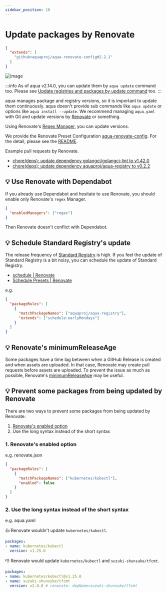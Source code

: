 ```yaml
---
sidebar_position: 10
---
```


# Update packages by Renovate

```json
{
  "extends": [
    "github>aquaproj/aqua-renovate-config#2.2.1"
  ]
}
```

![image](https://user-images.githubusercontent.com/13323303/176582627-44f27c48-213b-44da-b18f-d4d482ef2f56.png)

:::info
As of aqua v2.14.0, you can update them by `aqua update` command too.
Please see [Update registries and packages by update command](update-command.md) too.
:::

aqua manages package and registry versions,
so it is important to update them continuously.
aqua doesn't provide sub commands like `aqua update` or options like `aqua install --update`.
We recommend managing `aqua.yaml` with Git and update versions by [Renovate](https://docs.renovatebot.com/) or something.

Using Renovate's [Regex Manager](https://docs.renovatebot.com/modules/manager/regex/), you can update versions.

We provide the Renovate Preset Configuration [aqua-renovate-config](https://github.com/aquaproj/aqua-renovate-config). For the detail, please see the [README](https://github.com/aquaproj/aqua-renovate-config).

Example pull requests by Renovate.

* [chore(deps): update dependency golangci/golangci-lint to v1.42.0](https://github.com/aquaproj/aqua/pull/193)
* [chore(deps): update dependency aquaproj/aqua-registry to v0.2.2](https://github.com/aquaproj/aqua/pull/194)

## :bulb: Use Renovate with Dependabot

If you already use Dependabot and hesitate to use Renovate, you should enable only Renovate's `regex` Manager.

```json
{
  "enabledManagers": ["regex"]
}
```

Then Renovate doesn't conflict with Dependabot.

## :bulb: Schedule Standard Registry's update

The release frequency of [Standard Registry](https://github.com/aquaproj/aqua-registry) is high.
If you feel the update of Standard Registry is a bit noisy, you can schedule the update of Standard Registry.

- [schedule | Renovate](https://docs.renovatebot.com/configuration-options/#schedule)
- [Schedule Presets | Renovate](https://docs.renovatebot.com/presets-schedule/)

e.g.

```json
{
  "packageRules": [
    {
      "matchPackageNames": ["aquaproj/aqua-registry"],
      "extends": ["schedule:earlyMondays"]
    }
  ]
}
```

## :bulb: Renovate's minimumReleaseAge

Some packages have a time lag between when a GitHub Release is created and when assets are uploaded.
In that case, Renovate may create pull requests before assets are uploaded.
To prevent the issue as much as possible, Renovate's [minimumReleaseAge](https://docs.renovatebot.com/configuration-options/#minimumreleaseage) may be useful.

## :bulb: Prevent some packages from being updated by Renovate

There are two ways to prevent some packages from being updated by Renovate.

1. [Renovate's enabled option](https://docs.renovatebot.com/configuration-options/#enabled)
2. Use the long syntax instead of the short syntax

### 1. Renovate's enabled option

e.g. renovate.json

```json
{
  "packageRules": [
    {
      "matchPackageNames": ["kubernetes/kubectl"],
      "enabled": false
    }
  ]
}
```

### 2. Use the long syntax instead of the short syntax

e.g. aqua.yaml

:thumbsup: Renovate wouldn't update `kubernetes/kubectl`.

```yaml
packages:
- name: kubernetes/kubectl
  version: v1.25.0
```

:thumbsdown: Renovate would update `kubernetes/kubectl` and `suzuki-shunsuke/tfcmt`.

```yaml
packages:
- name: kubernetes/kubectl@v1.25.0
- name: suzuki-shunsuke/tfcmt
  version: v2.0.0 # renovate: depName=suzuki-shunsuke/tfcmt
```
